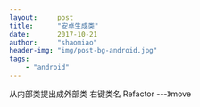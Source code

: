 ```yaml
---
layout:     post
title:      "安卓生成类"
date:       2017-10-21
author:     "shaomiao"
header-img: "img/post-bg-android.jpg"
tags:
    - "android"
---
```

从内部类提出成外部类
右键类名 Refactor ---》move
